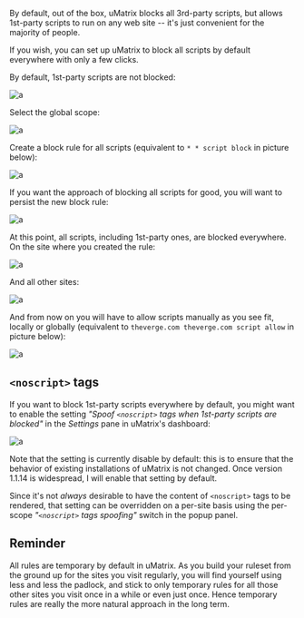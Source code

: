 By default, out of the box, uMatrix blocks all 3rd-party scripts, but allows 1st-party scripts to run on any web site -- it's just convenient for the majority of people.

If you wish, you can set up uMatrix to block all scripts by default everywhere with only a few clicks.

By default, 1st-party scripts are not blocked:

![a](https://user-images.githubusercontent.com/585534/33189052-21868182-d06d-11e7-9447-69a2f12334c4.png)

Select the global scope:

![a](https://user-images.githubusercontent.com/585534/33189061-3a4bea9a-d06d-11e7-99ba-ab95c50f5484.png)

Create a block rule for all scripts (equivalent to `* * script block` in picture below):

![a](https://user-images.githubusercontent.com/585534/33189068-52538652-d06d-11e7-9f3a-3329d0bd74ab.png)

If you want the approach of blocking all scripts for good, you will want to persist the new block rule:

![a](https://user-images.githubusercontent.com/585534/33189093-9d7f32ac-d06d-11e7-9b54-728b7cb048f1.png)

At this point, all scripts, including 1st-party ones, are blocked everywhere. On the site where you created the rule:

![a](https://user-images.githubusercontent.com/585534/33189108-bf860420-d06d-11e7-8617-08f7b9e2b96f.png)

And all other sites:

![a](https://user-images.githubusercontent.com/585534/33189144-123ff018-d06e-11e7-82f2-62920f864660.png)

And from now on you will have to allow scripts manually as you see fit, locally or globally (equivalent to `theverge.com theverge.com script allow` in picture below):

![a](https://user-images.githubusercontent.com/585534/33189212-aab6c5ce-d06e-11e7-9975-a1657fbe7eb9.png)

## `<noscript>` tags

If you want to block 1st-party scripts everywhere by default, you might want to enable the setting _"Spoof `<noscript>` tags when 1st-party scripts are blocked"_ in the _Settings_ pane in uMatrix's dashboard:

![a](https://user-images.githubusercontent.com/585534/33565583-81b505de-d8eb-11e7-89e6-76b344d164e8.png)

Note that the setting is currently disable by default: this is to ensure that the behavior of existing installations of uMatrix is not changed. Once version 1.1.14 is widespread, I will enable that setting by default.

Since it's not _always_ desirable to have the content of `<noscript>` tags to be rendered, that setting can be overridden on a per-site basis using the per-scope _"`<noscript>` tags spoofing"_ switch in the popup panel.

## Reminder

All rules are temporary by default in uMatrix. As you build your ruleset from the ground up for the sites you visit regularly, you will find yourself using less and less the padlock, and stick to only temporary rules for all those other sites you visit once in a while or even just once. Hence temporary rules are really the more natural approach in the long term.